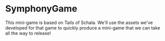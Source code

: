 # SymphonyGame

This mini-game is based on Tails of Schala. We'll use the assets we've developed for that game to quickly produce a mini-game that we can take all the way to release!
